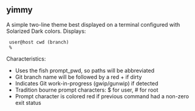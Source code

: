 ## yimmy

A simple two-line theme best displayed on a terminal configured with Solarized
Dark colors.  Displays:

     user@host cwd (branch)
     %

Characteristics:
- Uses the fish prompt_pwd, so paths will be abbreviated
- Git branch name will be followed by a red + if dirty
- Indicates Git work-in-progress (gwip/gunwip) if detected
- Tradition bourne prompt characters: $ for user, # for root
- Prompt character is colored red if previous command had a non-zero exit
  status
